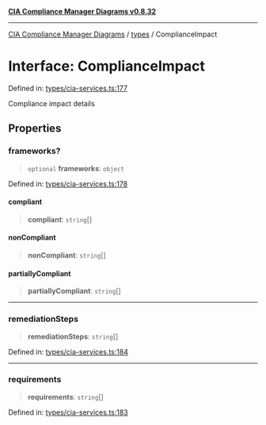 [**CIA Compliance Manager Diagrams v0.8.32**](../../README.md)

***

[CIA Compliance Manager Diagrams](../../modules.md) / [types](../README.md) / ComplianceImpact

# Interface: ComplianceImpact

Defined in: [types/cia-services.ts:177](https://github.com/Hack23/cia-compliance-manager/blob/0dc9a11e510cc2f2986e7debe532892627f2b00f/src/types/cia-services.ts#L177)

Compliance impact details

## Properties

### frameworks?

> `optional` **frameworks**: `object`

Defined in: [types/cia-services.ts:178](https://github.com/Hack23/cia-compliance-manager/blob/0dc9a11e510cc2f2986e7debe532892627f2b00f/src/types/cia-services.ts#L178)

#### compliant

> **compliant**: `string`[]

#### nonCompliant

> **nonCompliant**: `string`[]

#### partiallyCompliant

> **partiallyCompliant**: `string`[]

***

### remediationSteps

> **remediationSteps**: `string`[]

Defined in: [types/cia-services.ts:184](https://github.com/Hack23/cia-compliance-manager/blob/0dc9a11e510cc2f2986e7debe532892627f2b00f/src/types/cia-services.ts#L184)

***

### requirements

> **requirements**: `string`[]

Defined in: [types/cia-services.ts:183](https://github.com/Hack23/cia-compliance-manager/blob/0dc9a11e510cc2f2986e7debe532892627f2b00f/src/types/cia-services.ts#L183)
